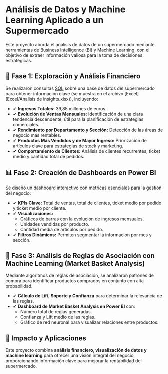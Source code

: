 # Análisis de Datos y Machine Learning Aplicado a un Supermercado

Este proyecto aborda el análisis de datos de un supermercado mediante herramientas de Business Intelligence (BI) y Machine Learning, con el objetivo de extraer información valiosa para la toma de decisiones estratégicas.

## 🔹 Fase 1: Exploración y Análisis Financiero

Se realizaron consultas [SQL](SQL/consultas.sql) sobre una base de datos del supermercado para obtener información clave (se muestra en el archivo [Excel](Excel/Analisis de insights.xlsx)), incluyendo:

- ✔ **Ingresos Totales:** 39,85 millones de euros.  
- ✔ **Evolución de Ventas Mensuales:** Identificación de una clara tendencia descendente, útil para la planificación de estrategias comerciales.  
- ✔ **Rendimiento por Departamento y Sección:** Detección de las áreas de negocio más rentables.  
- ✔ **Productos Más Vendidos y de Mayor Ingreso:** Priorización de artículos clave para estrategias de stock y marketing.  
- ✔ **Comportamiento de Clientes:** Análisis de clientes recurrentes, ticket medio y cantidad total de pedidos.  

## 📊 Fase 2: Creación de Dashboards en Power BI

Se diseñó un dashboard interactivo con métricas esenciales para la gestión del negocio:

- ✔ **KPIs Clave:** Total de ventas, total de clientes, ticket medio por pedido y ticket medio por cliente.  
- ✔ **Visualizaciones:**  
  - Gráficos de barras con la evolución de ingresos mensuales.  
  - Unidades vendidas por producto.  
  - Cantidad media de artículos por pedido.  
- ✔ **Filtros Dinámicos:** Permiten segmentar la información por mes y sección.  

## 🧠 Fase 3: Análisis de Reglas de Asociación con Machine Learning (Market Basket Analysis)

Mediante algoritmos de reglas de asociación, se analizaron patrones de compra para identificar productos comprados en conjunto con alta probabilidad.

- ✔ **Cálculo de Lift, Soporte y Confianza** para determinar la relevancia de las reglas.  
- ✔ **Dashboard de Market Basket Analysis en Power BI** con:  
  - Número total de reglas generadas.  
  - Confianza y Lift medio de las reglas.  
  - Gráfico de red neuronal para visualizar relaciones entre productos.  

## 🚀 Impacto y Aplicaciones  

Este proyecto combina **análisis financiero, visualización de datos y machine learning** para ofrecer una visión integral del negocio, proporcionando información clave para mejorar la rentabilidad del supermercado.
